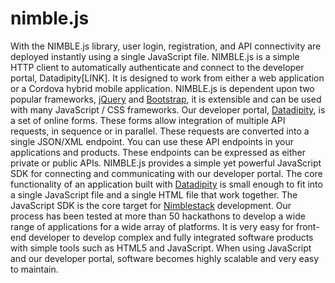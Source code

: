 # nimble.js
With the NIMBLE.js library, user login, registration, and API connectivity are deployed instantly using a single JavaScript file. NIMBLE.js is a simple HTTP client to automatically authenticate and connect to the developer portal, Datadipity[LINK]. It is designed to work from either a web application or a Cordova hybrid mobile application. NIMBLE.js is dependent upon two popular frameworks, [jQuery](http://jquery.com) and [Bootstrap](http://getbootstrap.com), it is extensible and can be used with many JavaScript / CSS frameworks. 
Our developer portal, [Datadipity](https://datadipity.com), is a set of online forms. These forms allow integration of multiple API requests, in sequence or in parallel. These requests are converted into a single JSON/XML endpoint. You can use these API endpoints in your applications and products. These endpoints can be expressed as either private or public APIs.
NIMBLE.js provides a simple yet powerful JavaScript SDK for connecting and communicating with our developer portal. The core functionality of an application built with [Datadipity](https://datadipity.com) is small enough to fit into a single JavaScript file and a single HTML file that work together.
The JavaScript SDK is the core target for [Nimblestack](http://nimblestack.io) development. Our process has been tested at more than 50 hackathons to develop a wide range of applications for a wide array of platforms. It is very easy for front-end developer to develop complex and fully integrated software products with simple tools such as HTML5 and JavaScript. When using JavaScript and our developer portal, software becomes highly scalable and very easy to maintain. 
